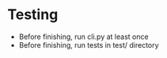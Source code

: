 # Testing
* Before finishing, run cli.py at least once
* Before finishing, run tests in test/ directory
